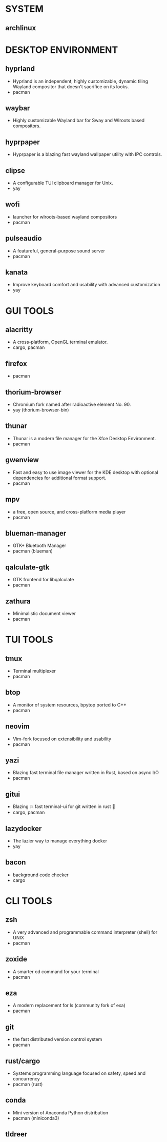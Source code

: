 # SYSTEM
## archlinux
# DESKTOP ENVIRONMENT
## hyprland
- Hyprland is an independent, highly customizable, dynamic tiling Wayland compositor that doesn't sacrifice on its looks.
- pacman
## waybar
- Highly customizable Wayland bar for Sway and Wlroots based compositors.
## hyprpaper
- Hyprpaper is a blazing fast wayland wallpaper utility with IPC controls.
## clipse
- A configurable TUI clipboard manager for Unix.
- yay
## wofi
- launcher for wlroots-based wayland compositors
- pacman
## pulseaudio
- A featureful, general-purpose sound server
- pacman
## kanata
- Improve keyboard comfort and usability with advanced customization
- yay

# GUI TOOLS
## alacritty
- A cross-platform, OpenGL terminal emulator.
- cargo, pacman
## firefox
- pacman
## thorium-browser
- Chromium fork named after radioactive element No. 90. 
- yay (thorium-browser-bin)
## thunar
- Thunar is a modern file manager for the Xfce Desktop Environment.
- pacman
## gwenview
- Fast and easy to use image viewer for the KDE desktop with optional dependencies for additional format support.
- pacman
## mpv
- a free, open source, and cross-platform media player
- pacman
## blueman-manager
- GTK+ Bluetooth Manager
- pacman (blueman)
## qalculate-gtk
- GTK frontend for libqalculate
- pacman
## zathura
- Minimalistic document viewer
- pacman

# TUI TOOLS
## tmux
- Terminal multiplexer
- pacman
## btop
- A monitor of system resources, bpytop ported to C++
- pacman
## neovim
- Vim-fork focused on extensibility and usability 
- pacman
## yazi
- Blazing fast terminal file manager written in Rust, based on async I/O
- pacman
## gitui
- Blazing 💥 fast terminal-ui for git written in rust 🦀
- cargo, pacman
## lazydocker
- The lazier way to manage everything docker
- yay
## bacon
- background code checker
- cargo

# CLI TOOLS
## zsh
- A very advanced and programmable command interpreter (shell) for UNIX
- pacman
## zoxide
- A smarter cd command for your terminal
- pacman
## eza
- A modern replacement for ls (community fork of exa)
- pacman
## git
- the fast distributed version control system
- pacman
## rust/cargo
- Systems programming language focused on safety, speed and concurrency
- pacman (rust)
## conda
- Mini version of Anaconda Python distribution
- pacman (miniconda3)
## tldreer
